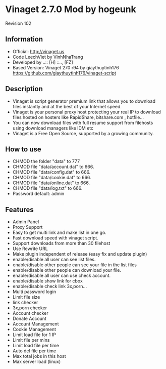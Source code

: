 Vinaget 2.7.0 Mod by hogeunk
============================
Revision 102

Information
-----------
- Official: http://vinaget.us
- Code LeechViet by VinhNhaTrang
- Developed by ..:: [H] ::.., [FZ]
- Based Version: Vinaget 270 r94 by giaythuytinh176
  https://github.com/giaythuytinh176/vinaget-script

Description
-----------
- Vinaget is script generator premium link that allows you to download files instantly and at the best of your Internet speed.
- Vinaget is your personal proxy host protecting your real IP to download files hosted on hosters like RapidShare, bitshare.com , hotfile...
- You can now download files with full resume support from filehosts using download managers like IDM etc
- Vinaget is a Free Open Source, supported by a growing community.

How to use
----------
- CHMOD the folder "data" to 777
- CHMOD file "data/account.dat" to 666.
- CHMOD file "data/config.dat" to 666.
- CHMOD file "data/cookie.dat" to 666.
- CHMOD file "data/online.dat" to 666.
- CHMOD file "data/log.txt" to 666.
- Password default: admin

Features
--------
- Admin Panel
- Proxy Support
- Easy to get multi link and make list in one go.
- Fast download speed with vinaget script.
- Support downloads from more than 30 filehost
- Use Rewrite URL
- Make plugin independent of release (easy fix and update plugin)
- enable/disable all user can see list files.
- enable/disable other people can see your file in the list files
- enable/disable other people can download your file.
- enable/disable all user can use check account.
- enable/disable show link for cbox
- enable/disable check link 3x,porn...
- Multi password login
- Limit file size
- link checker
- 3x,porn checker
- Account checker
- Donate Account
- Account Management
- Cookie Management
- Limit load file for 1 IP
- Limit file per mins
- Limit load file per time
- Auto del file per time
- Max total jobs in this host
- Max server load (linux)
